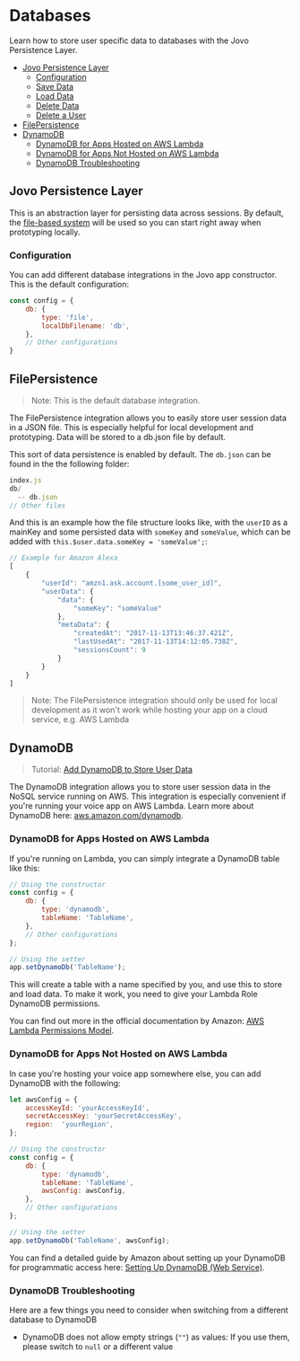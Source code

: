 # Databases

Learn how to store user specific data to databases with the Jovo Persistence Layer.

* [Jovo Persistence Layer](#jovo-persistence-layer)
  * [Configuration](#configuration)
  * [Save Data](#save-data)
  * [Load Data](#load-data)
  * [Delete Data](#delete-data)
  * [Delete a User](#delete-a-user)
* [FilePersistence](#filepersistence)
* [DynamoDB](#dynamodb)
  * [DynamoDB for Apps Hosted on AWS Lambda](#dynamodb-for-apps-hosted-on-aws-lambda)
  * [DynamoDB for Apps Not Hosted on AWS Lambda](#dynamodb-for-apps-not-hosted-on-aws-lambda)
  * [DynamoDB Troubleshooting](#dynamodb-troubleshooting)


## Jovo Persistence Layer

This is an abstraction layer for persisting data across sessions. By default, the [file-based system](#filepersistence) will be used so you can start right away when prototyping locally.

### Configuration

You can add different database integrations in the Jovo app constructor. This is the default configuration:

```js
const config = {
    db: {
        type: 'file',
        localDbFilename: 'db',
    },
    // Other configurations
}
```

## FilePersistence

> Note: This is the default database integration. 

The FilePersistence integration allows you to easily store user session data in a JSON file. This is especially helpful for local development and prototyping. Data will be stored to a db.json file by default.

This sort of data persistence is enabled by default. The `db.json` can be found in the the following folder:

```javascript
index.js
db/
  -- db.json
// Other files
```

And this is an example how the file structure looks like, with the `userID` as a mainKey and some persisted data with `someKey` and `someValue`, which can be added with `this.$user.data.someKey = 'someValue';`:

```js
// Example for Amazon Alexa
[
	{
		"userId": "amzn1.ask.account.[some_user_id]",
		"userData": {
			"data": {
				"someKey": "someValue"
			},
			"metaData": {
				"createdAt": "2017-11-13T13:46:37.421Z",
				"lastUsedAt": "2017-11-13T14:12:05.738Z",
				"sessionsCount": 9
			}
		}
	}
]
```

> Note: The FilePersistence integration should only be used for local development as it won't work while hosting your app on a cloud service, e.g. AWS Lambda

## DynamoDB

> Tutorial: [Add DynamoDB to Store User Data](https://www.jovo.tech/tutorials/add-dynamodb-database)

The DynamoDB integration allows you to store user session data in the NoSQL service running on AWS. This integration is especially convenient if you're running your voice app on AWS Lambda. Learn more about DynamoDB here: [aws.amazon.com/dynamodb](https://aws.amazon.com/dynamodb/).

### DynamoDB for Apps Hosted on AWS Lambda

If you're running on Lambda, you can simply integrate a DynamoDB table like this:

```javascript
// Using the constructor
const config = {
    db: {
        type: 'dynamodb',
        tableName: 'TableName',
    },
    // Other configurations
};

// Using the setter
app.setDynamoDb('TableName');
```

This will create a table with a name specified by you, and use this to store and load data. To make it work, you need to give your Lambda Role DynamoDB permissions.

You can find out more in the official documentation by Amazon: [AWS Lambda Permissions Model](http://docs.aws.amazon.com/lambda/latest/dg/intro-permission-model.html). 

### DynamoDB for Apps Not Hosted on AWS Lambda

In case you're hosting your voice app somewhere else, you can add DynamoDB with the following:

```javascript
let awsConfig = {
    accessKeyId: 'yourAccessKeyId',
    secretAccessKey: 'yourSecretAccessKey', 
    region:  'yourRegion',
};

// Using the constructor
const config = {
    db: {
        type: 'dynamodb',
        tableName: 'TableName',
        awsConfig: awsConfig,
    },
    // Other configurations
};

// Using the setter
app.setDynamoDb('TableName', awsConfig);
```

You can find a detailed guide by Amazon about setting up your DynamoDB for programmatic access here: [Setting Up DynamoDB (Web Service)](http://docs.aws.amazon.com/amazondynamodb/latest/developerguide/SettingUp.DynamoWebService.html).

### DynamoDB Troubleshooting

Here are a few things you need to consider when switching from a different database to DynamoDB
* DynamoDB does not allow empty strings (`""`) as values: If you use them, please switch to `null` or a different value

<!--[metadata]: {"description": "Learn how to store user specific data to different types of databases with the Jovo Framework",
"route": "databases" }-->

